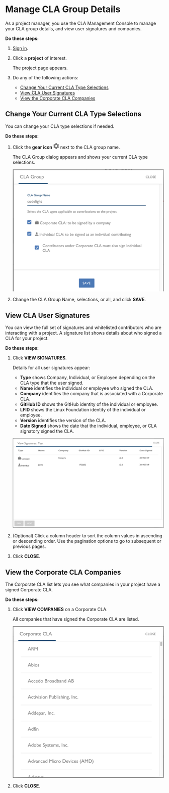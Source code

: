# Manage CLA Group Details

As a project manager, you use the CLA Management Console to manage your CLA group details, and view user signatures and companies.

**Do these steps:**

1. [Sign in](sign-in-to-the-cla-management-console.md).
2. Click a **project** of interest.

   The project page appears.

3. Do any of the following actions:
   * [Change Your Current CLA Type Selections](manage-cla-group-details.md#change-your-current-cla-type-selections)
   * [View CLA User Signatures](manage-cla-group-details.md#view-cla-user-signatures)
   * [View the Corporate CLA Companies](manage-cla-group-details.md#view-the-corporate-cla-companies)

## Change Your Current CLA Type Selections

You can change your CLA type selections if needed.

**Do these steps:**

1. Click the **gear icon** ![CLA Gear Settings icon](../../.gitbook/assets/cla-gear-settings-icon.png) next to the CLA group name.

   The CLA Group dialog appears and shows your current CLA type selections.

   ![CLA CLA Group](../../.gitbook/assets/cla-cla-group-edit.png)

2. Change the CLA Group Name, selections, or all, and click **SAVE**.

## View CLA User Signatures

You can view the full set of signatures and whitelisted contributors who are interacting with a project. A signature list shows details about who signed a CLA for your project.

**Do these steps:**

1. Click **VIEW SIGNATURES**.

   Details for all user signatures appear:

   * **Type** shows Company, Individual, or Employee depending on the CLA type that the user signed.
   * **Name** identifies the individual or employee who signed the CLA.
   * **Company** identifies the company that is associated with a Corporate CLA.
   * **GitHub ID** shows the GitHub identity of the individual or employee.
   * **LFID** shows the Linux Foundation identity of the individual or employee.
   * **Version** identifies the version of the CLA.
   * **Date Signed** shows the date that the individual, employee, or CLA signatory signed the CLA.

   ![CLA View Signatures](../../.gitbook/assets/cla-view-signatures.png)

2. \(Optional\) Click a column header to sort the column values in ascending or descending order. Use the pagination options to go to subsequent or previous pages.
3. Click **CLOSE**.

## View the Corporate CLA Companies

The Corporate CLA list lets you see what companies in your project have a signed Corporate CLA.

**Do these steps:**

1. Click **VIEW COMPANIES** on a Corporate CLA.

   All companies that have signed the Corporate CLA are listed.

   ![CLA Corporate CLA](../../.gitbook/assets/cla-corporate-cla.png)

2. Click **CLOSE**.

